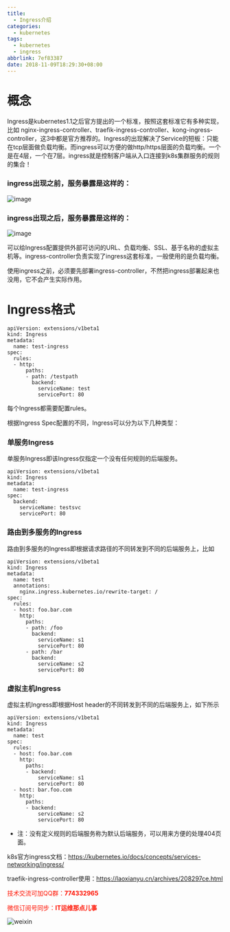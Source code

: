 ```yaml
---
title:
  - Ingress介绍
categories:
  - kubernetes
tags:
  - kubernetes
  - ingress
abbrlink: 7ef83387
date: 2018-11-09T18:29:30+08:00
---
```


# 概念

Ingress是kubernetes1.1之后官方提出的一个标准，按照这套标准它有多种实现，比如 nginx-ingress-controller、traefik-ingress-controller、kong-ingress-controller，这3中都是官方推荐的。Ingress的出现解决了Service的短板：只能在tcp层面做负载均衡。而ingress可以方便的做http/https层面的负载均衡。一个是在4层，一个在7层。ingress就是控制客户端从入口连接到k8s集群服务的规则的集合！

### ingress出现之前，服务暴露是这样的：

![image](http://dl-blog.laoxianyu.cn/image2018-8-10_14-6-49.png)


### ingress出现之后，服务暴露是这样的：
<!--more-->

![image](http://dl-blog.laoxianyu.cn/image2018-8-10_14-7-29.png)

可以给Ingress配置提供外部可访问的URL、负载均衡、SSL、基于名称的虚拟主机等。ingress-controller负责实现了ingress这套标准，一般使用的是负载均衡。


使用ingress之前，必须要先部署ingress-controller，不然把ingress部署起来也没用，它不会产生实际作用。

# Ingress格式
```
apiVersion: extensions/v1beta1
kind: Ingress
metadata:
  name: test-ingress
spec:
  rules:
  - http:
      paths:
      - path: /testpath
        backend:
          serviceName: test
          servicePort: 80
```
每个Ingress都需要配置rules。

根据Ingress Spec配置的不同，Ingress可以分为以下几种类型：

### 单服务Ingress
单服务Ingress即该Ingress仅指定一个没有任何规则的后端服务。
```
apiVersion: extensions/v1beta1
kind: Ingress
metadata:
  name: test-ingress
spec:
  backend:
    serviceName: testsvc
    servicePort: 80
```

### 路由到多服务的Ingress
路由到多服务的Ingress即根据请求路径的不同转发到不同的后端服务上，比如
```
apiVersion: extensions/v1beta1
kind: Ingress
metadata:
  name: test
  annotations:
    nginx.ingress.kubernetes.io/rewrite-target: /
spec:
  rules:
  - host: foo.bar.com
    http:
      paths:
      - path: /foo
        backend:
          serviceName: s1
          servicePort: 80
      - path: /bar
        backend:
          serviceName: s2
          servicePort: 80
```
### 虚拟主机Ingress
虚拟主机Ingress即根据Host header的不同转发到不同的后端服务上，如下所示
```
apiVersion: extensions/v1beta1
kind: Ingress
metadata:
  name: test
spec:
  rules:
  - host: foo.bar.com
    http:
      paths:
      - backend:
          serviceName: s1
          servicePort: 80
  - host: bar.foo.com
    http:
      paths:
      - backend:
          serviceName: s2
          servicePort: 80
```
* 注：没有定义规则的后端服务称为默认后端服务，可以用来方便的处理404页面。



k8s官方ingress文档：https://kubernetes.io/docs/concepts/services-networking/ingress/

traefik-ingress-controller使用：https://laoxianyu.cn/archives/208297ce.html

<font color=#ff1201>技术交流可加QQ群：**774332965**<br></font>

<font color=#ff1201>微信订阅号同步：**IT运维那点儿事**</font>

![weixin](http://dl-blog.laoxianyu.cn/weixindy.jpg)

